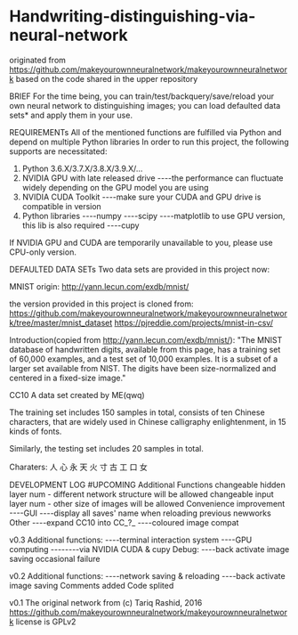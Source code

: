 # Handwriting-distinguishing-via-neural-network
originated from https://github.com/makeyourownneuralnetwork/makeyourownneuralnetwork
based on the code shared in the upper repository


BRIEF
For the time being, 
you can train/test/backquery/save/reload your own neural network to distinguishing images;
you can load defaulted data sets* and apply them in your use.


REQUIREMENTs
All of the mentioned functions are fulfilled via Python and depend on multiple Python libraries
In order to run this project, the following supports are necessitated:
1. Python 3.6.X/3.7.X/3.8.X/3.9.X/...
2. NVIDIA GPU with late released drive
   ----the performance can fluctuate widely depending on the GPU model you are using
3. NVIDIA CUDA Toolkit
   ----make sure your CUDA and GPU drive is compatible in version
4. Python libraries
   ----numpy
   ----scipy
   ----matplotlib
   to use GPU version, this lib is also required
   ----cupy
   
If NVIDIA GPU and CUDA are temporarily unavailable to you, please use CPU-only version.


DEFAULTED DATA SETs
Two data sets are provided in this project now:

MNIST
origin: http://yann.lecun.com/exdb/mnist/

the version provided in this project is cloned from:
https://github.com/makeyourownneuralnetwork/makeyourownneuralnetwork/tree/master/mnist_dataset
https://pjreddie.com/projects/mnist-in-csv/

Introduction(copied from http://yann.lecun.com/exdb/mnist/):
"The MNIST database of handwritten digits, available from this page, has a training set of 60,000 examples, and a test set of 10,000 examples. It is a subset of a larger set available from NIST. The digits have been size-normalized and centered in a fixed-size image."

CC10
A data set created by ME(qwq)

The training set includes 150 samples in total, 
consists of ten Chinese characters, that are widely used in Chinese calligraphy enlightenment, in 15 kinds of fonts.

Similarly, the testing set includes 20 samples in total.

Charaters: 人 心 永 天 火 寸 古 工 口 女


DEVELOPMENT LOG
#UPCOMING 
Additional Functions
changeable hidden layer num - different network structure will be allowed
changeable input layer num - other size of images will be allowed
Convenience improvement
----GUI
----display all saves' name when reloading previous newworks
Other
----expand CC10 into CC_?_
----coloured image compat

v0.3
Additional functions:
----terminal interaction system
----GPU computing
--------via NVIDIA CUDA & cupy
Debug:
----back activate image saving occasional failure

v0.2
Additional functions:
----network saving & reloading
----back activate image saving
Comments added
Code splited

v0.1
The original network from (c) Tariq Rashid, 2016
https://github.com/makeyourownneuralnetwork/makeyourownneuralnetwork
license is GPLv2






